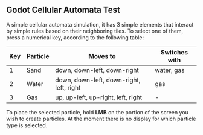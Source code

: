 

## Godot Cellular Automata Test
A simple cellular automata simulation, it has 3 simple elements that interact by simple rules based on their neighboring tiles.
To select one of them, press a numerical key, according to the following table:

| Key |Particle | Moves to | Switches with |
|--|--|--|--|
|1| Sand | down, down-left, down-right | water, gas |
|2| Water | down, down-left, down-right, left, right | gas |
|3| Gas | up, up-left, up-right, left, right | - |

To place the selected particle, hold **LMB** on the portion of the screen you wish to create particles.
At the moment there is no display for which particle type is selected.
